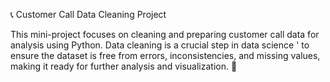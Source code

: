 📞 Customer Call Data Cleaning Project

This mini-project focuses on cleaning and
preparing customer call data for analysis using Python.
Data cleaning is a crucial step in data science '
to ensure the dataset is free from errors,
inconsistencies, and missing values, 
making it ready for further analysis and visualization. 🚀
